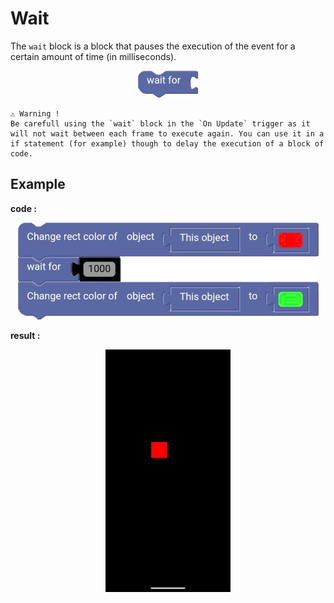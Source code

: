 # Wait

The `wait` block is a block that pauses the execution of the event for a certain amount of time (in milliseconds).

<p align="center">
  <img src="../../../res/images/blocks/logic/wait/wait.png" />
</p>

    ⚠ Warning !
    Be carefull using the `wait` block in the `On Update` trigger as it will not wait between each frame to execute again. You can use it in a if statement (for example) though to delay the execution of a block of code.

## Example

**code :**

<p align="center">
  <img src="../../../res/images/blocks/logic/wait/wait_example.png" />
</p>

**result :**

<p align="center">
  <img src="../../../res/images/blocks/logic/wait/wait_example_result.gif" width=200vw />